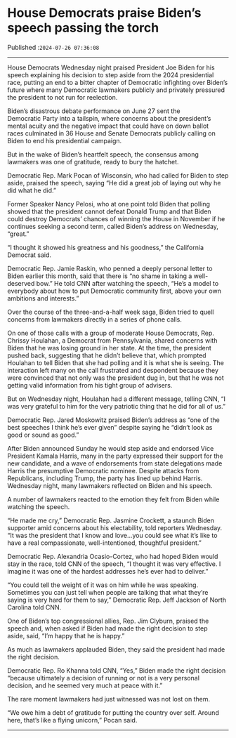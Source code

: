 # House Democrats praise Biden’s speech passing the torch

Published :`2024-07-26 07:36:08`

---

House Democrats Wednesday night praised President Joe Biden for his speech explaining his decision to step aside from the 2024 presidential race, putting an end to a bitter chapter of Democratic infighting over Biden’s future where many Democratic lawmakers publicly and privately pressured the president to not run for reelection.

Biden’s disastrous debate performance on June 27 sent the Democratic Party into a tailspin, where concerns about the president’s mental acuity and the negative impact that could have on down ballot races culminated in 36 House and Senate Democrats publicly calling on Biden to end his presidential campaign.

But in the wake of Biden’s heartfelt speech, the consensus among lawmakers was one of gratitude, ready to bury the hatchet.

Democratic Rep. Mark Pocan of Wisconsin, who had called for Biden to step aside, praised the speech, saying “He did a great job of laying out why he did what he did.”

Former Speaker Nancy Pelosi, who at one point told Biden that polling showed that the president cannot defeat Donald Trump and that Biden could destroy Democrats’ chances of winning the House in November if he continues seeking a second term, called Biden’s address on Wednesday, “great.”

“I thought it showed his greatness and his goodness,” the California Democrat said.

Democratic Rep. Jamie Raskin, who penned a deeply personal letter to Biden earlier this month, said that there is “no shame in taking a well-deserved bow.” He told CNN after watching the speech, “He’s a model to everybody about how to put Democratic community first, above your own ambitions and interests.”

Over the course of the three-and-a-half week saga, Biden tried to quell concerns from lawmakers directly in a series of phone calls.

On one of those calls with a group of moderate House Democrats, Rep. Chrissy Houlahan, a Democrat from Pennsylvania, shared concerns with Biden that he was losing ground in her state. At the time, the president pushed back, suggesting that he didn’t believe that, which prompted Houlahan to tell Biden that she had polling and it is what she is seeing. The interaction left many on the call frustrated and despondent because they were convinced that not only was the president dug in, but that he was not getting valid information from his tight group of advisers.

But on Wednesday night, Houlahan had a different message, telling CNN, “I was very grateful to him for the very patriotic thing that he did for all of us.”

Democratic Rep. Jared Moskowitz praised Biden’s address as “one of the best speeches I think he’s ever given” despite saying he “didn’t look as good or sound as good.”

After Biden announced Sunday he would step aside and endorsed Vice President Kamala Harris, many in the party expressed their support for the new candidate, and a wave of endorsements from state delegations made Harris the presumptive Democratic nominee. Despite attacks from Republicans, including Trump, the party has lined up behind Harris. Wednesday night, many lawmakers reflected on Biden and his speech.

A number of lawmakers reacted to the emotion they felt from Biden while watching the speech.

“He made me cry,” Democratic Rep. Jasmine Crockett, a staunch Biden supporter amid concerns about his electability, told reporters Wednesday. “It was the president that I know and love…you could see what it’s like to have a real compassionate, well-intentioned, thoughtful president.”

Democratic Rep. Alexandria Ocasio-Cortez, who had hoped Biden would stay in the race, told CNN of the speech, “I thought it was very effective. I imagine it was one of the hardest addresses he’s ever had to deliver.”

“You could tell the weight of it was on him while he was speaking. Sometimes you can just tell when people are talking that what they’re saying is very hard for them to say,” Democratic Rep. Jeff Jackson of North Carolina told CNN.

One of Biden’s top congressional allies, Rep. Jim Clyburn, praised the speech and, when asked if Biden had made the right decision to step aside, said, “I’m happy that he is happy.”

As much as lawmakers applauded Biden, they said the president had made the right decision.

Democratic Rep. Ro Khanna told CNN, “Yes,” Biden made the right decision “because ultimately a decision of running or not is a very personal decision, and he seemed very much at peace with it.”

The rare moment lawmakers had just witnessed was not lost on them.

“We owe him a debt of gratitude for putting the country over self. Around here, that’s like a flying unicorn,” Pocan said.

---

